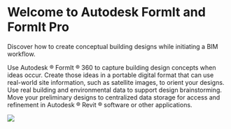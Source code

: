 # Welcome to Autodesk FormIt and FormIt Pro
Discover how to create conceptual building designs while initiating a BIM workflow.
 

Use Autodesk ®  FormIt ®  360 to capture building design concepts when ideas occur. Create those ideas in a portable digital format that can use real-world site information, such as satellite images, to orient your designs. Use real building and environmental data to support design brainstorming. Move your preliminary designs to centralized data storage for access and refinement in Autodesk ®  Revit ®  software or other applications.
    
![](Images/GUID-CD1BF99B-8D4D-4F82-833C-BF7F8B243BDD-low.png)
